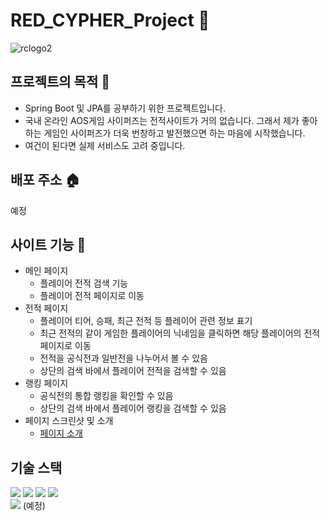 # RED_CYPHER_Project 📜
![rclogo2](./cyphers-record-search/public/img/rclogo2.png)

## 프로젝트의 목적 🚗
- Spring Boot 및 JPA를 공부하기 위한 프로젝트입니다.
- 국내 온라인 AOS게임 사이퍼즈는 전적사이트가 거의 없습니다. 그래서 제가 좋아하는 게임인 사이퍼즈가 더욱 번창하고 발전했으면 하는 마음에 시작했습니다.
- 여건이 된다면 실제 서비스도 고려 중입니다.

## 배포 주소 🏠
예정

## 사이트 기능 🔬
- 메인 페이지
  - 플레이어 전적 검색 기능
  - 플레이어 전적 페이지로 이동
- 전적 페이지
  - 플레이어 티어, 승패, 최근 전적 등 플레이어 관련 정보 표기
  - 최근 전적의 같이 게임한 플레이어의 닉네임을 클릭하면 해당 플레이어의 전적 페이지로 이동
  - 전적을 공식전과 일반전을 나누어서 볼 수 있음
  - 상단의 검색 바에서 플레이어 전적을 검색할 수 있음
- 랭킹 페이지
  - 공식전의 통합 랭킹을 확인할 수 있음
  - 상단의 검색 바에서 플레이어 랭킹을 검색할 수 있음
- 페이지 스크린샷 및 소개
  - <a href="./page_intro.md">페이지 소개</a>

## 기술 스택
<img src="https://img.shields.io/badge/java-007396?style=for-the-badge&logo=java&logoColor=white"> 
<img src="https://img.shields.io/badge/springboot-6DB33F?style=for-the-badge&logo=springboot&logoColor=white"> 
<img src="https://img.shields.io/badge/jpa-001E59?style=for-the-badge&logo=jpa&logoColor=white"> 
<img src="https://img.shields.io/badge/vue.js-4FC08D?style=for-the-badge&logo=vuedotjs&logoColor=white"> 
<br>
<img src="https://img.shields.io/badge/elasticsearch-005571?style=for-the-badge&logo=elasticsearch&logoColor=white"> (예정)